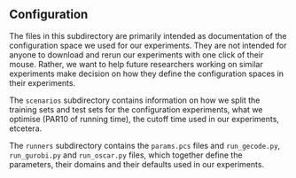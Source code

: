  ## Configuration

The files in this subdirectory are primarily intended as documentation of the configuration space we used for our experiments. They are not intended for anyone to download and rerun our experiments with one click of their mouse. Rather, we want to help future researchers working on similar experiments make decision on how they define the configuration spaces in their experiments.

The `scenarios` subdirectory contains information on how we split the training sets and test sets for the configuration experiments, what we optimise (PAR10 of running time), the cutoff time used in our experiments, etcetera.

The `runners` subdirectory contains the `params.pcs` files and `run_gecode.py`, `run_gurobi.py` and  `run_oscar.py` files, which together define the parameters, their domains and their defaults used in our experiments. 



